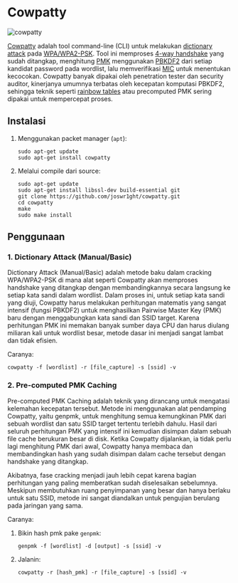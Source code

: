 # Cowpatty

![cowpatty](https://github.com/fixploit03/Hack-WiFi/blob/main/tools/cowpatty/img/cowpatty%20logo.jpg)

[Cowpatty](https://www.willhackforsushi.com/?page_id=50) adalah tool command-line (CLI) untuk melakukan [dictionary attack](https://www.asdf.id/definisi-dictionary-attack-adalah/) pada [WPA/WPA2-PSK](https://gudangssl.id/blog/wpa2-psk-adalah/). Tool ini memproses [4-way handshake](https://mrncciew.com/2014/08/19/cwsp-4-way-handshake/) yang sudah ditangkap, menghitung [PMK](https://documentation.meraki.com/MR/Wi-Fi_Basics_and_Best_Practices/Pairwise_Master_Key_and_Opportunistic_Key_Caching_-_PMK_and_OKC) menggunakan
[PBKDF2](https://en.wikipedia.org/wiki/PBKDF2) dari setiap kandidat password pada wordlist, lalu memverifikasi [MIC](https://course-net.com/blog/temporal-key-integrity-protocol/) untuk menentukan kecocokan. Cowpatty banyak dipakai oleh penetration tester dan security auditor, kinerjanya umumnya terbatas oleh kecepatan komputasi PBKDF2, sehingga teknik seperti [rainbow tables](https://en.wikipedia.org/wiki/Rainbow_table) atau precomputed PMK sering dipakai untuk mempercepat proses.

## Instalasi

1. Menggunakan packet manager (`apt`):

   ```
   sudo apt-get update
   sudo apt-get install cowpatty
   ```

2. Melalui compile dari source:
   
   ```
   sudo apt-get update
   sudo apt-get install libssl-dev build-essential git
   git clone https://github.com/joswr1ght/cowpatty.git
   cd cowpatty
   make
   sudo make install
   ```

## Penggunaan

### 1. Dictionary Attack (Manual/Basic)

Dictionary Attack (Manual/Basic) adalah metode baku dalam cracking WPA/WPA2-PSK di mana alat seperti Cowpatty akan memproses handshake yang ditangkap dengan membandingkannya secara langsung ke setiap kata sandi dalam wordlist. Dalam proses ini, untuk setiap kata sandi yang diuji, Cowpatty harus melakukan perhitungan matematis yang sangat intensif (fungsi PBKDF2) untuk menghasilkan Pairwise Master Key (PMK) baru dengan menggabungkan kata sandi dan SSID target. Karena perhitungan PMK ini memakan banyak sumber daya CPU dan harus diulang miliaran kali untuk wordlist besar, metode dasar ini menjadi sangat lambat dan tidak efisien.

Caranya:

```
cowpatty -f [wordlist] -r [file_capture] -s [ssid] -v
```

### 2. Pre-computed PMK Caching

Pre-computed PMK Caching adalah teknik yang dirancang untuk mengatasi kelemahan kecepatan tersebut. Metode ini menggunakan alat pendamping Cowpatty, yaitu genpmk, untuk menghitung semua kemungkinan PMK dari sebuah wordlist dan satu SSID target tertentu terlebih dahulu. Hasil dari seluruh perhitungan PMK yang intensif ini kemudian disimpan dalam sebuah file cache berukuran besar di disk. Ketika Cowpatty dijalankan, ia tidak perlu lagi menghitung PMK dari awal, Cowpatty hanya membaca dan membandingkan hash yang sudah disimpan dalam cache tersebut dengan handshake yang ditangkap.

Akibatnya, fase cracking menjadi jauh lebih cepat karena bagian perhitungan yang paling memberatkan sudah diselesaikan sebelumnya. Meskipun membutuhkan ruang penyimpanan yang besar dan hanya berlaku untuk satu SSID, metode ini sangat diandalkan untuk pengujian berulang pada jaringan yang sama.

Caranya:

1. Bikin hash pmk pake `genpmk`:

   ```
   genpmk -f [wordlist] -d [output] -s [ssid] -v
   ```
2. Jalanin:

   ```
   cowpatty -r [hash_pmk] -r [file_capture] -s [ssid] -v
   ```
